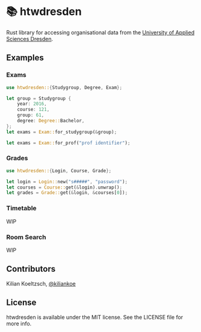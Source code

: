 # 📚 htwdresden

Rust library for accessing organisational data from the [University of Applied Sciences Dresden](https://www.htw-dresden.de/).

## Examples

### Exams

```rust
use htwdresden::{Studygroup, Degree, Exam};

let group = Studygroup {
    year: 2016,
    course: 121,
    group: 61,
    degree: Degree::Bachelor,
};
let exams = Exam::for_studygroup(&group);

let exams = Exam::for_prof("prof identifier");
```

### Grades

```rust
use htwdresden::{Login, Course, Grade};

let login = Login::new("s#####", "password");
let courses = Course::get(&login).unwrap();
let grades = Grade::get(&login, &courses[0]);
```

### Timetable

WIP

### Room Search

WIP

## Contributors

Kilian Koeltzsch, [@kiliankoe](https://github.com/kiliankoe)

## License

htwdresden is available under the MIT license. See the LICENSE file for more info.
